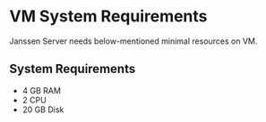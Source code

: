 # VM System Requirements

Janssen Server needs below-mentioned minimal resources on VM.

## System Requirements
- 4 GB RAM
- 2 CPU
- 20 GB Disk
